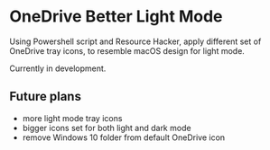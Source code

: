 # OneDrive Better Light Mode

Using Powershell script and Resource Hacker, apply different set of OneDrive tray icons, to resemble macOS design for light mode.

Currently in development.

## Future plans
- more light mode tray icons
- bigger icons set for both light and dark mode
- remove Windows 10 folder from default OneDrive icon
